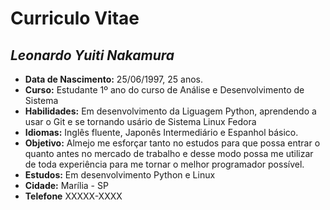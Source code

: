 # **Curriculo Vitae**

## *Leonardo Yuiti Nakamura*
- **Data de Nascimento:** 25/06/1997, 25 anos.
- **Curso:** Estudante 1º ano do curso de Análise e Desenvolvimento de Sistema
- **Habilidades:** Em desenvolvimento da Liguagem Python, aprendendo a usar o Git e se tornando usário de Sistema Linux Fedora
- **Idiomas:** Inglês fluente, Japonês Intermediário e Espanhol básico.
- **Objetivo:** Almejo me esforçar tanto no estudos para que possa entrar o quanto antes no mercado de trabalho e desse modo possa me utilizar de toda experiência para me tornar o melhor programador possível.
- **Estudos:** Em desenvolvimento Python e Linux
- **Cidade:** Marília - SP
- **Telefone** XXXXX-XXXX